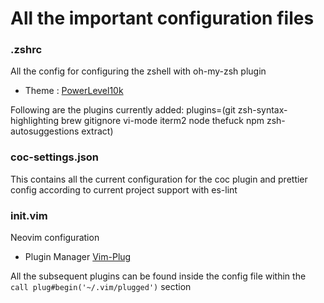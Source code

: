 # All the important configuration files

### .zshrc
All the config for configuring the zshell with oh-my-zsh plugin

- Theme : [PowerLevel10k](https://github.com/romkatv/powerlevel10k)

Following are the plugins currently added:
plugins=(git zsh-syntax-highlighting brew gitignore vi-mode iterm2 node thefuck npm zsh-autosuggestions extract)

### coc-settings.json
This contains all the current configuration for the coc plugin and prettier config according to current project support with es-lint

### init.vim
Neovim configuration

- Plugin Manager
[Vim-Plug](https://github.com/junegunn/vim-plug)

All the subsequent plugins can be found inside the config file within the ```call plug#begin('~/.vim/plugged')``` section
